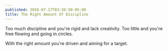 ```yaml
---
published: 2016-07-17T03:36:50-05:00
title: The Right Amount Of Discipline
---
```

Too much discipline and you're rigid and lack creativity. Too little and you're free flowing and going in circles.

With the right amount you're driven and aiming for a target.